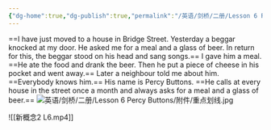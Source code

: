 ```yaml
---
{"dg-home":true,"dg-publish":true,"permalink":"/英语/剑桥/二册/Lesson 6 Percy Buttons/课文/","tags":["gardenEntry"],"dgPassFrontmatter":true}
---
```


==I have just moved to a house in Bridge Street. Yesterday a beggar knocked at my door. He asked me for a meal and a glass of beer. In return for this, the beggar stood on his head and sang songs.== I gave him a meal. ==He ate the food and drank the beer. Then he put a piece of cheese in his pocket and went away.== Later a neighbour told me about him. ==Everybody knows him.== His name is Percy Buttons. ==He calls at every house in the street once a month and always asks for a meal and a glass of beer.==
![英语/剑桥/二册/Lesson 6 Percy Buttons/附件/重点划线.jpg](/img/user/%E8%8B%B1%E8%AF%AD/%E5%89%91%E6%A1%A5/%E4%BA%8C%E5%86%8C/Lesson%206%20Percy%20Buttons/%E9%99%84%E4%BB%B6/%E9%87%8D%E7%82%B9%E5%88%92%E7%BA%BF.jpg)

![[新概念2 L6.mp4]]